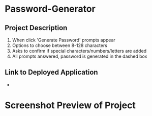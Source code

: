 # Password-Generator
## Project Description
1. When click 'Generate Password' prompts appear
2. Options to choose between 8-128 characters
3. Asks to confirm if special characters/numbers/letters are added
4. All prompts answered, password is generated in the dashed box

## Link to Deployed Application
*

# Screenshot Preview of Project 
